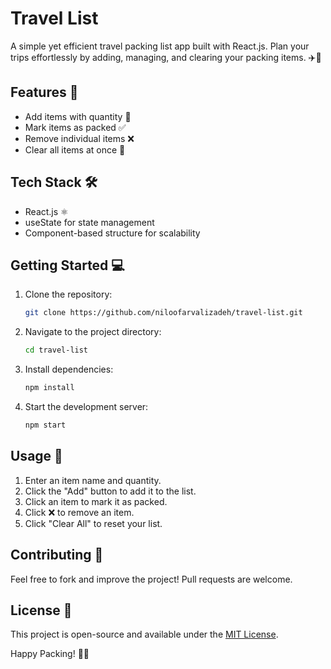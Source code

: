 # Travel List

A simple yet efficient travel packing list app built with React.js. Plan your trips effortlessly by adding, managing, and clearing your packing items. ✈️🎒

## Features 🚀
- Add items with quantity 📌
- Mark items as packed ✅
- Remove individual items ❌
- Clear all items at once 🧹

## Tech Stack 🛠️
- React.js ⚛️
- useState for state management
- Component-based structure for scalability

## Getting Started 💻

1. Clone the repository:
   ```bash
   git clone https://github.com/niloofarvalizadeh/travel-list.git
   ```
2. Navigate to the project directory:
   ```bash
   cd travel-list
   ```
3. Install dependencies:
   ```bash
   npm install
   ```
4. Start the development server:
   ```bash
   npm start
   ```

## Usage 📖
1. Enter an item name and quantity.
2. Click the "Add" button to add it to the list.
3. Click an item to mark it as packed.
4. Click ❌ to remove an item.
5. Click "Clear All" to reset your list.

## Contributing 🤝
Feel free to fork and improve the project! Pull requests are welcome.

## License 📜
This project is open-source and available under the [MIT License](LICENSE).


Happy Packing! 🎒✨

